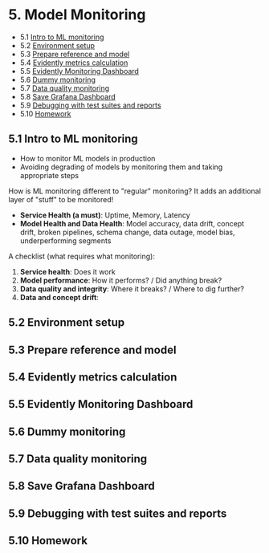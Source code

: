 # 5. Model Monitoring

- 5.1 [Intro to ML monitoring](#1-ml-monitoring-intro)
- 5.2 [Environment setup](#2-env-setup)
- 5.3 [Prepare reference and model](#3-prepare)
- 5.4 [Evidently metrics calculation](#4-metrics-calc)
- 5.5 [Evidently Monitoring Dashboard](#5-dashboard)
- 5.6 [Dummy monitoring](#6-dummy)
- 5.7 [Data quality monitoring](#7-quality-monitoring)
- 5.8 [Save Grafana Dashboard](#8-grafana-dashboard)
- 5.9 [Debugging with test suites and reports](#9-debugging)
- 5.10 [Homework](#10-homework)
 

<a id="1-ml-monitoring-intro"></a>
## 5.1 Intro to ML monitoring

- How to monitor ML models in production
- Avoiding degrading of models by monitoring them and taking appropriate steps

How is ML monitoring different to "regular" monitoring? It adds an additional layer of "stuff" to be monitored!
- **Service Health (a must)**: Uptime, Memory, Latency
- **Model Health and Data Health**: Model accuracy, data drift, concept drift, broken pipelines, schema change, data outage, model bias, underperforming segments

A checklist (what requires what monitoring):
1. **Service health**: Does it work 
2. **Model performance**: How it performs? / Did anything break?
3. **Data quality and integrity**: Where it breaks? / Where to dig further?
4. **Data and concept drift**: 

<a id="2-env-setup"></a>
## 5.2 Environment setup


<a id="3-prepare"></a>
## 5.3 Prepare reference and model


<a id="4-metrics-calc"></a>
## 5.4 Evidently metrics calculation


<a id="5-dashboard"></a>
## 5.5 Evidently Monitoring Dashboard


<a id="6-dummy"></a>
## 5.6 Dummy monitoring


<a id="7-quality-monitoring"></a>
## 5.7 Data quality monitoring

<a id="8-grafana-dashboard"></a>
## 5.8 Save Grafana Dashboard

<a id="9-debugging"></a>
## 5.9 Debugging with test suites and reports

<a id="10-homework"></a>
## 5.10 Homework
